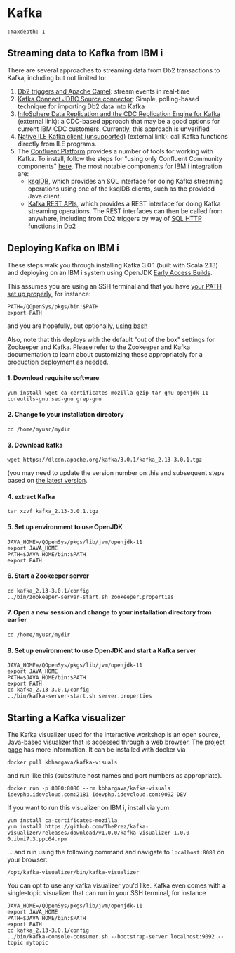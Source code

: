 # Kafka

```{toctree}
:maxdepth: 1
```

## Streaming data to Kafka from IBM i
There are several approaches to streaming data from Db2 transactions to Kafka, including but not limited to:
1. [Db2 triggers and Apache Camel](KAFKA_CAMEL_DTAQ.md): stream events in real-time
1. [Kafka Connect JDBC Source connector](KAFKA_CONNECT_JDBC.md): Simple, polling-based technique for importing Db2 data into Kafka
1. [InfoSphere Data Replication and the CDC Replication Engine for Kafka](https://www.ibm.com/docs/en/idr/11.4.0?topic=replication-cdc-engine-kafka) (external link): a CDC-based approach that may be a good options for current IBM CDC customers. Currently, this approach is unverified
1. [Native ILE Kafka client (unsupported)](https://github.com/AlexeiBaranov/librdkafka/blob/port-os400/packaging/os400/README.md) (external link): call Kafka functions directly from ILE programs.
1. The [Confluent Platform](https://docs.confluent.io/platform/current/platform.html) provides a number of tools for working with Kafka. To install,
follow the steps for "using only Confluent Community components"
[here](https://docs.confluent.io/platform/current/installation/installing_cp/zip-tar.html#prod-kafka-cli-install). The most notable components for IBM i
integration are:
    - [ksqlDB](https://docs.confluent.io/platform/current/platform.html#ksqldb), which provides an SQL interface for doing Kafka streaming operations using one
 of the ksqlDB clients, such as the provided Java client.
    - [Kafka REST APIs](https://docs.confluent.io/platform/current/kafka-rest/index.html), which provides a REST interface for doing Kafka streaming operations. The REST interfaces can then be called from anywhere, including from Db2 triggers by way of [SQL HTTP functions in Db2](https://techchannel.com/Trends/09/2021/sql-http-part-2)

  
## Deploying Kafka on IBM i

These steps walk you through installing Kafka 3.0.1 (built with Scala 2.13) and deploying
on an IBM i system using OpenJDK 
[Early Access Builds](https://ibmi-oss-docs.readthedocs.io/en/latest/java11/JAVA11_EARLY_ACCESS.html).

This assumes you are using an SSH terminal and that you have
[your PATH set up properly](https://ibmi-oss-docs.readthedocs.io/en/latest/troubleshooting/SETTING_PATH.html),
for instance:
```
PATH=/QOpenSys/pkgs/bin:$PATH
export PATH
```
and you are hopefully, but optionally, [using bash](https://ibmi-oss-docs.readthedocs.io/en/latest/troubleshooting/SETTING_BASH.html)

Also, note that this deploys with the default "out of the box" settings for Zookeeper
and Kafka. Please refer to the Zookeeper and Kafka documentation to learn about customizing
these appropriately for a production deployment as needed. 

#### 1. Download requisite software
```
yum install wget ca-certificates-mozilla gzip tar-gnu openjdk-11 coreutils-gnu sed-gnu grep-gnu
```

#### 2. Change to your installation directory
```
cd /home/myusr/mydir
```

#### 3. Download kafka
```
wget https://dlcdn.apache.org/kafka/3.0.1/kafka_2.13-3.0.1.tgz
```
(you may need to update the version number on this and subsequent steps based on [the latest version](https://kafka.apache.org/downloads).

#### 4. extract Kafka
```
tar xzvf kafka_2.13-3.0.1.tgz
```

#### 5. Set up environment to use OpenJDK
```
JAVA_HOME=/QOpenSys/pkgs/lib/jvm/openjdk-11
export JAVA_HOME
PATH=$JAVA_HOME/bin:$PATH
export PATH
```

#### 6. Start a Zookeeper server
```
cd kafka_2.13-3.0.1/config
../bin/zookeeper-server-start.sh zookeeper.properties
```

#### 7. Open a new session and change to your installation directory from earlier
```
cd /home/myusr/mydir
```

#### 8. Set up environment to use OpenJDK and start a Kafka server
```
JAVA_HOME=/QOpenSys/pkgs/lib/jvm/openjdk-11
export JAVA_HOME
PATH=$JAVA_HOME/bin:$PATH
export PATH
cd kafka_2.13-3.0.1/config
../bin/kafka-server-start.sh server.properties
```

## Starting a Kafka visualizer

The Kafka visualizer used for the interactive workshop is an open source, Java-based visualizer that is accessed through
a web browser. The [project page](https://github.com/manasb-uoe/kafka-visualizer) has more information. It can be installed
with docker via
```
docker pull kbhargava/kafka-visuals
```
and run like this (substitute host names and port numbers as appropriate). 
```
docker run -p 8080:8080 --rm kbhargava/kafka-visuals idevphp.idevcloud.com:2181 idevphp.idevcloud.com:9092 DEV
```

If you want to run this visualizer on IBM i, install via yum:
```
yum install ca-certificates-mozilla
yum install https://github.com/ThePrez/kafka-visualizer/releases/download/v1.0.0/kafka-visualizer-1.0.0-0.ibmi7.3.ppc64.rpm
```
... and run using the following command and  navigate to `localhost:8080` on your browser:

```
/opt/kafka-visualizer/bin/kafka-visualizer
```


You can opt to use any kafka visualizer you'd like. Kafka even comes with a single-topic visualizer that can run in your SSH terminal, for instance

```
JAVA_HOME=/QOpenSys/pkgs/lib/jvm/openjdk-11
export JAVA_HOME
PATH=$JAVA_HOME/bin:$PATH
export PATH
cd kafka_2.13-3.0.1/config
../bin/kafka-console-consumer.sh --bootstrap-server localhost:9092 --topic mytopic
```
